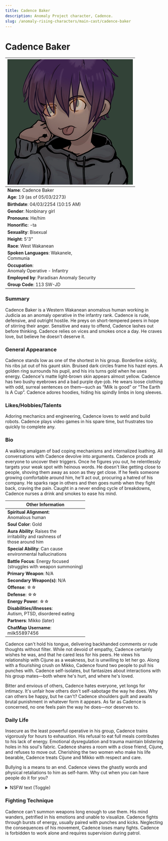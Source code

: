 ```yaml
---
title: Cadence Baker
description: Anomaly Project character, Cadence.
slug: /anomaly-rising-characters/main-cast/cadence-baker
---
```


# Cadence Baker

<div class="leftCharacterProfile"> </div>

| ![Cadence Baker Image](/img/characters/cadence.jpg) |
| --- |
|**Name**: Cadence Baker|
|**Age**: 19 (as of 05/03/2273)|
|**Birthdate**: 04/03/2254 (10:15 AM)|
|**Gender**: Nonbinary girl|
|**Pronouns**: He/him|
|**Honorific**: -ta|
|**Sexuality**: Bisexual|
|**Height**: 5'3"|
|**Race**: West Wakanean|
|**Spoken Languages**: Wakanele,<br/> Communia|
|**Occupation**: <br/>Anomaly Operative - Infantry|
|**Employed by**: Paradisan Anomaly Security|
|**Group Code**: 113 SW-JD|

### Summary

Cadence Baker is a Western Wakanean anomalous human working in Judicia as an anomaly operative in the infantry rank. Cadence is rude, defensive, and outright hostile. He preys on short-tempered peers in hope of stirring their anger. Sensitive and easy to offend, Cadence lashes out before thinking. Cadence relies on vices and smokes once a day. He craves love, but believe he doesn't deserve it.


### General Appearance

Cadence stands low as one of the shortest in his group. Borderline sickly, his ribs jut out of his gaunt skin. Bruised dark circles frame his hazel eyes. A golden ring surrounds his pupil, and his iris turns gold when he uses energy. Cadence's matte light-brown skin appears almost yellow. Cadence has two bushy eyebrows and a bad purple dye-job. He wears loose clothing with odd, surreal sentences on them—such as “Milk is good” or “The Earth Is A Cup”. Cadence adores hoodies, hiding his spindly limbs in long sleeves.

### Likes/Hobbies/Talents

Adoring mechanics and engineering, Cadence loves to weld and build robots. Cadence plays video games in his spare time, but frustrates too quickly to complete any.

### Bio

A walking amalgam of bad coping mechanisms and internalized loathing. All conversations with Cadence devolve into arguments. Cadence prods at everyone to uncover their triggers. Once he figures you out, he relentlessly targets your weak spot with heinous words. He doesn't like getting close to people, shoving them away as soon as they get close. If he feels someone growing comfortable around him, he'll act out, procuring a hatred of his company. He sparks rage in others and then goes numb when they fight back, craving the pain. Caught in a never ending cycle of breakdowns, Cadence nurses a drink and smokes to ease his mind.

<div class="rightCharacterProfile"> </div>

|Other Information|
| --- |
|**Spiritual Alignment**:<br/> 	Anomalous human|
|**Soul Color**: 	Gold|
|**Aura Ability**: 	Raises the<br/> irritability and rashness of<br/> those around him|
|**Special Ability**: 	Can cause<br/> environmental hallucinations|
|**Battle Focus**: 	Energy focused<br/> (struggles with weapon summoning)|
|**Primary Weapon**: 	N/A|
|**Secondary Weapon(s)**: 	N/A|
|**Offense**: ☆☆|
|**Defense**: ☆☆|
|**Energy Power**: ☆☆|
|**Disabilities/illnesses**:<br/> 	Autism, PTSD, disordered eating|
|**Partners**: 	Mikko (later)|
|**ChatMap Username**:<br/> 	milk55897456|

Cadence can't hold his tongue, delivering backhanded comments or rude thoughts without filter. While not devoid of empathy, Cadence certainly wishes he was, and that he cared less for his peers. He views his relationship with Cijune as a weakness, but is unwilling to let her go. Along with a flourishing crush on Mikko, Cadence found two people to pull his punches with. Cadence self-isolates, but fantasizes about interactions with his group mates—both where he's hurt, and where he's loved.

Bitter and envious of others, Cadence hates everyone, yet longs for intimacy. It's unfair how others don't self-sabotage the way he does. Why can others be happy, but he can't? Cadence shoulders guilt and awaits brutal punishment in whatever form it appears. As far as Cadence is concerned, no one feels pain the way he does—nor deserves to.

### Daily Life

Insecure as the least powerful operative in his group, Cadence trains vigorously for hours to exhaustion. His refusal to eat full meals contributes to his lack of energy. Emotional dysregulation and trauma maintain blistering holes in his soul's fabric. Cadence shares a room with a close friend, Cijune, and refuses to move out. Cherishing the two women who make his life bearable, Cadence treats Cijune and Mikko with respect and care.

Bullying is a means to an end. Cadence views the ghastly words and physical retaliations to him as self-harm. Why cut when you can have people do it for you?

<details>
  <summary>NSFW text (Toggle)</summary>
  <div>
Cadence has an odd relationship with sex, but refuses to talk about it to anyone or even looking at the people he has sex with the day later in shame.
  </div>
</details>

### Fighting Technique

Cadence can't summon weapons long enough to use them. His mind wanders, petrified in his emotions and unable to visualize. Cadence fights through bursts of energy, usually paired with punches and kicks. Neglecting the consequences of his movement, Cadence loses many fights. Cadence is forbidden to work alone and requires supervision during patrol.